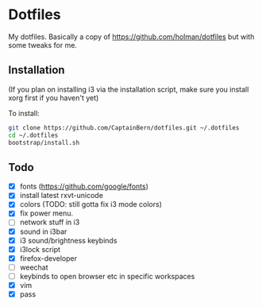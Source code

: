 # Dotfiles

My dotfiles. Basically a copy of https://github.com/holman/dotfiles but with some
tweaks for me.

## Installation

(If you plan on installing i3 via the installation script, make sure you install xorg first if you haven't yet)

To install:
```sh
git clone https://github.com/CaptainBern/dotfiles.git ~/.dotfiles
cd ~/.dotfiles
bootstrap/install.sh
```

## Todo

- [x] fonts (https://github.com/google/fonts)
- [x] install latest rxvt-unicode
- [x] colors (TODO: still gotta fix i3 mode colors)
- [x] fix power menu.
- [ ] network stuff in i3
- [x] sound in i3bar
- [x] i3 sound/brightness keybinds
- [x] i3lock script
- [x] firefox-developer
- [ ] weechat
- [ ] keybinds to open browser etc in specific workspaces
- [x] vim
- [x] pass
